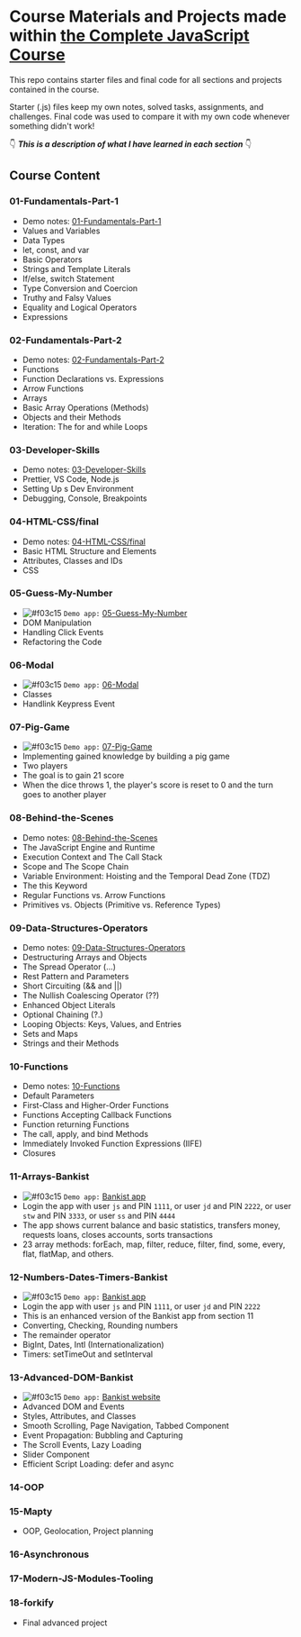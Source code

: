 # Course Materials and Projects made within [the Complete JavaScript Course](https://github.com/jonasschmedtmann/complete-javascript-course)

This repo contains starter files and final code for all sections and projects contained in the course.

Starter (.js) files keep my own notes, solved tasks, assignments, and challenges. Final code was used to compare it with my own code whenever something didn't work!

👇 **_This is a description of what I have learned in each section_** 👇

## Course Content

### 01-Fundamentals-Part-1
 - Demo notes: [01-Fundamentals-Part-1](https://valeriiashur.github.io/complete-javascript-course/01-Fundamentals-Part-1/starter/index.html)
 - Values and Variables
 - Data Types
 - let, const, and var
 - Basic Operators
 - Strings and Template Literals
 - If/else, switch Statement
 - Type Conversion and Coercion
 - Truthy and Falsy Values
 - Equality and Logical Operators
 - Expressions


### 02-Fundamentals-Part-2
- Demo notes: [02-Fundamentals-Part-2](https://valeriiashur.github.io/complete-javascript-course/02-Fundamentals-Part-2/starter/index.html)
- Functions
- Function Declarations vs. Expressions
- Arrow Functions
- Arrays
- Basic Array Operations (Methods)
- Objects and their Methods
- Iteration: The for and while Loops


### 03-Developer-Skills
- Demo notes: [03-Developer-Skills](https://github.com/ValeriiaShur/complete-javascript-course/blob/master/03-Developer-Skills/starter/index.html)
- Prettier, VS Code, Node.js
- Setting Up s Dev Environment
- Debugging, Console, Breakpoints


### 04-HTML-CSS/final
- Demo notes: [04-HTML-CSS/final](https://valeriiashur.github.io/complete-javascript-course/04-HTML-CSS/final/index.html)
- Basic HTML Structure and Elements
- Attributes, Classes and IDs
- CSS


### 05-Guess-My-Number
- ![#f03c15](https://via.placeholder.com/15/f03c15/000000?text=+) `Demo app:` [05-Guess-My-Number](https://valeriiashur.github.io/complete-javascript-course/05-Guess-My-Number/starter/index.html)
- DOM Manipulation
- Handling Click Events
- Refactoring the Code


### 06-Modal
- ![#f03c15](https://via.placeholder.com/15/f03c15/000000?text=+) `Demo app:` [06-Modal](https://valeriiashur.github.io/complete-javascript-course/06-Modal/starter/index.html)
- Classes
- Handlink Keypress Event


### 07-Pig-Game
- ![#f03c15](https://via.placeholder.com/15/f03c15/000000?text=+) `Demo app:` [07-Pig-Game](https://valeriiashur.github.io/complete-javascript-course/07-Pig-Game/starter/index.html)
- Implementing gained knowledge by building a pig game
- Two players
- The goal is to gain 21 score
- When the dice throws 1, the player's score is reset to 0 and the turn goes to another player


### 08-Behind-the-Scenes
- Demo notes: [08-Behind-the-Scenes](https://valeriiashur.github.io/complete-javascript-course/08-Behind-the-Scenes/starter/index.html)
- The JavaScript Engine and Runtime
- Execution Context and The Call Stack
- Scope and The Scope Chain
- Variable Environment: Hoisting and the Temporal Dead Zone (TDZ)
- The this Keyword
- Regular Functions vs. Arrow Functions
- Primitives vs. Objects (Primitive vs. Reference Types)


### 09-Data-Structures-Operators
- Demo notes: [09-Data-Structures-Operators](https://valeriiashur.github.io/complete-javascript-course/09-Data-Structures-Operators/starter/index.html)
- Destructuring Arrays and Objects
- The Spread Operator (...)
- Rest Pattern and Parameters
- Short Circuiting (&& and ||)
- The Nullish Coalescing Operator (??)
- Enhanced Object Literals
- Optional Chaining (?.)
- Looping Objects: Keys, Values, and Entries
- Sets and Maps
- Strings and their Methods


### 10-Functions
- Demo notes: [10-Functions](https://valeriiashur.github.io/complete-javascript-course/10-Functions/starter/index.html)
- Default Parameters
- First-Class and Higher-Order Functions
- Functions Accepting Callback Functions
- Function returning Functions
- The call, apply, and bind Methods
- Immediately Invoked Function Expressions (IIFE)
- Closures


### 11-Arrays-Bankist
- ![#f03c15](https://via.placeholder.com/15/f03c15/000000?text=+) `Demo app:` [Bankist app](https://valeriiashur.github.io/complete-javascript-course/11-Arrays-Bankist/starter/index.html)
- Login the app with user `js` and PIN `1111`, or user `jd` and PIN `2222`, or user `stw` and PIN `3333`, or user `ss` and PIN `4444`
- The app shows current balance and basic statistics, transfers money, requests loans, closes accounts, sorts transactions 
- 23 array methods: forEach, map, filter, reduce, filter, find, some, every, flat, flatMap, and others.


### 12-Numbers-Dates-Timers-Bankist
- ![#f03c15](https://via.placeholder.com/15/f03c15/000000?text=+) `Demo app:` [Bankist app](https://valeriiashur.github.io/complete-javascript-course/12-Numbers-Dates-Timers-Bankist/starter/index.html)
- Login the app with user `js` and PIN `1111`, or user `jd` and PIN `2222`
- This is an enhanced version of the Bankist app from section 11
- Converting, Checking, Rounding numbers
- The remainder operator
- BigInt, Dates, Intl (Internationalization)
- Timers: setTimeOut and setInterval


### 13-Advanced-DOM-Bankist
- ![#f03c15](https://via.placeholder.com/15/f03c15/000000?text=+) `Demo app:` [Bankist website](https://valeriiashur.github.io/complete-javascript-course/13-Advanced-DOM-Bankist/starter/index.html)
- Advanced DOM and Events
- Styles, Attributes, and Classes
- Smooth Scrolling, Page Navigation, Tabbed Component
- Event Propagation: Bubbling and Capturing
- The Scroll Events, Lazy Loading
- Slider Component
- Efficient Script Loading: defer and async


### 14-OOP


### 15-Mapty
- OOP, Geolocation, Project planning


### 16-Asynchronous


### 17-Modern-JS-Modules-Tooling


### 18-forkify
- Final advanced project
